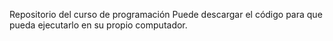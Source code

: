 Repositorio del curso de programación
Puede descargar el código para que pueda ejecutarlo en su propio computador.